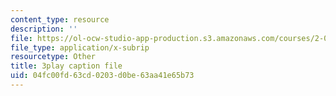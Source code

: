 ```yaml
---
content_type: resource
description: ''
file: https://ol-ocw-studio-app-production.s3.amazonaws.com/courses/2-003sc-engineering-dynamics-fall-2011/04fc00fd63cd0203d0be63aa41e65b73_Fo-Y6kEMURk.srt
file_type: application/x-subrip
resourcetype: Other
title: 3play caption file
uid: 04fc00fd-63cd-0203-d0be-63aa41e65b73
---
```

